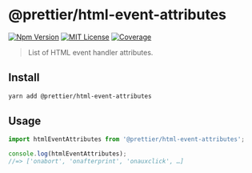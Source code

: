 # @prettier/html-event-attributes

[![Npm Version][package_version_badge]][package_link]
[![MIT License][license_badge]][license_link]
[![Coverage][coverage_badge]][coverage_link]

[coverage_badge]: https://img.shields.io/codecov/c/github/prettier/html-event-attributes.svg?style=flat-square
[coverage_link]: https://app.codecov.io/gh/prettier/html-event-attributes
[license_badge]: https://img.shields.io/npm/l/html-event-attributes.svg?style=flat-square
[license_link]: https://github.com/prettier/html-event-attributes/blob/main/license
[package_version_badge]: https://img.shields.io/npm/v/@prettier/html-event-attributes.svg?style=flat-square
[package_link]: https://www.npmjs.com/package/@prettier/html-event-attributes

> List of HTML event handler attributes.

## Install

```bash
yarn add @prettier/html-event-attributes
```

## Usage

```js
import htmlEventAttributes from '@prettier/html-event-attributes';

console.log(htmlEventAttributes);
//=> ['onabort', 'onafterprint', 'onauxclick', …]
```

